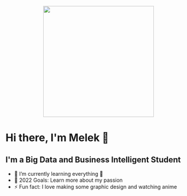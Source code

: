 <p align="center">
<img width="300" src="https://user-images.githubusercontent.com/107370774/180093796-85692aaa-3152-4127-948c-edaceebabd57.png">
</p>

# Hi there, I'm Melek 👋 

## I'm a Big Data and Business Intelligent Student

- 🌱 I’m currently learning everything 🤣
- 🥅 2022 Goals: Learn more about my passion
- ⚡ Fun fact: I love making some graphic design and watching anime
